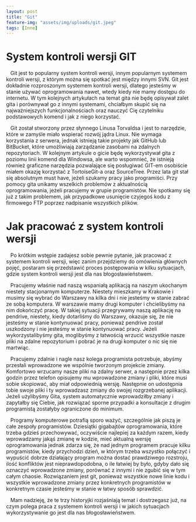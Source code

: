 ```yaml
---
layout: post
title: "Git"
feature-img: "assets/img/uploads/git.jpeg"
tags: [Inne]
---
```


# System kontroli wersji GIT


&nbsp;&nbsp;&nbsp;Git jest to popularny system kontroli wersji, innym popularnym systemem kontroli wersji, z którym można się spotkać jest między innymi SVN. Git jest dokładnie rozproszonym systemem kontroli wersji, dlatego jesteśmy w stanie używać oprogramowania nawet, wtedy kiedy nie mamy dostępu do internetu. W tym kolejnych artykułach na temat gita nie będę opisywał zalet gita i porównywał go z innymi systemami, chciałbym skupić się na najważniejszych funkcjonalnościach oraz nauczyć Cię czytelniku podstawowych komend i jak z niego korzystać.




&nbsp;&nbsp;&nbsp;Git został stworzony przez słynnego Linusa Torvaldsa i jest to narzędzie, które w zamyśle miało wspierać rozwój jądra Linux. Nie wymaga korzystania z serwera, jednak istnieją takie projekty jak GitHub lub BitBucket, które umożliwiają zarządzanie zasobami na zdalnych repozytoriach. W kolejnym artykule o gicie będę wykorzystywał gita z poziomu linii komend dla Windowsa, ale warto wspomnieć, że istnieją również graficzne narzędzia pozwalające się posługiwać GIT-em osobiście miałem okazję korzystać z TortoiseGit-a oraz SourceTree. Przez lata git stał się absolutnym must have, jeżeli szukamy pracy jako programiści. Przy pomocy gita unikamy wszelkich problemów z aktualnością oprogramowania, jeżeli pracujemy w grupie programistów. Nie spotkamy się już z takim problemem, jak przypadkowe usunięcie czyjegoś kodu z firmowego FTP poprzez nadpisanie wszystkich plików.





# Jak pracować z system kontroli wersji


&nbsp;&nbsp;&nbsp;Po krótkim wstępie zadajesz sobie pewnie pytanie, jak pracować z systemem kontroli wersji, więc zanim przejdziemy do omówienia głównych pojęć, postaram się przedstawić proces postępowania w kilku sytuacjach, gdzie system kontroli wersji jest dla nas błogosławieństwem.




&nbsp;&nbsp;&nbsp;Pracujemy właśnie nad naszą wspaniałą aplikacją na naszym ukochanym niestety stacjonarnym komputerze. Niestety mieszkamy w Krakowie i musimy się wybrać do Warszawy na kilka dni i nie jesteśmy w stanie zabrać ze sobą komputera. W warszawie mamy drugi komputer i chcielibyśmy na nim dokończyć pracę. W takiej sytuacji przegrywamy naszą aplikację na pendrive, niestety, kiedy dotarliśmy do Warszawy, okazuje się, że nie jesteśmy w stanie kontynuować pracy, ponieważ pendrive został uszkodzony i nie jesteśmy w stanie kontynuować pracy. Jeżeli wykorzystalibyśmy gita, moglibyśmy z łatwością wrzucić wszystkie nasze pliki na zdalne repozytorium i pobrać je na drugi komputer o nic się nie martwiąc.




&nbsp;&nbsp;&nbsp;Pracujemy zdalnie i nagle nasz kolega programista potrzebuje, abyśmy przesłali wprowadzone we wspólnie tworzonym projekcie zmiany. Komfortowo wrzucamy nasze pliki na zdalny serwer, a następnie przez kilka godzin przez telefon opisujemy mu wprowadzone zmiany i pliki, które musi sobie skopiować, aby miał odpowiednią wersję. Następnie on udostępnia tobie swoje pliki i ty wprowadzasz zmiany do swojej rozgrzebanej aplikacji. Jeżeli użylibyśmy Gita, system automatycznie wprowadziłby zmiany i zapytałby się Ciebie, jak rozwiązać sporne przypadki a konsultacje z drugim programistą zostałyby ograniczone do minimum.




&nbsp;&nbsp;&nbsp;Programy komputerowe potrafią sporo ważyć, szczególnie jak piszą je całe zespoły programistów. Dziesiątki gigabajtów oprogramowania, które trzeba gdzieś przechowywać, oczywiście najlepiej za każdym razem, kiedy wprowadzamy jakąś zmianę w kodzie, mieć aktualną wersję oprogramowania jednak zdarza się, że nad jednym programem pracuje kilku programistów, kiedy przychodzi dzień, w którym trzeba wszystko połączyć i wypuścić dobrze działający program można dostać prawdziwego rozstroju, ilość konfliktów jest nieprawdopodobna, o ile łatwiej by było, gdyby dało się oznaczyć wprowadzone zmiany, porównać z innymi i nie zgubić się w tym całym chaosie. Rozwiązaniem jest git, ponieważ wszystkie nowe linie kodu i wszystkie wprowadzone zmiany przez konkretnych programistów w konkretnym czasie jesteśmy w stanie w łatwy sposób sprawdzić.





&nbsp;&nbsp;&nbsp;Mam nadzieję, że te trzy historyjki rozjaśniają temat i dostrzegasz już, na czym polega praca z systemem kontroli wersji i w jakich sytuacjach wykorzystywanie go jest dla nas błogosławieństwem.






&nbsp;&nbsp;&nbsp;

